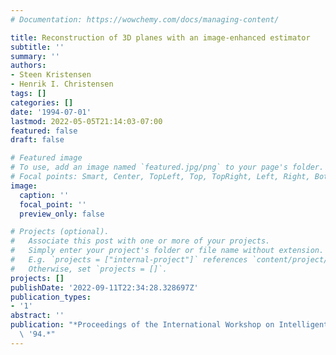 ```yaml
---
# Documentation: https://wowchemy.com/docs/managing-content/

title: Reconstruction of 3D planes with an image-enhanced estimator
subtitle: ''
summary: ''
authors:
- Steen Kristensen
- Henrik I. Christensen
tags: []
categories: []
date: '1994-07-01'
lastmod: 2022-05-05T21:14:03-07:00
featured: false
draft: false

# Featured image
# To use, add an image named `featured.jpg/png` to your page's folder.
# Focal points: Smart, Center, TopLeft, Top, TopRight, Left, Right, BottomLeft, Bottom, BottomRight.
image:
  caption: ''
  focal_point: ''
  preview_only: false

# Projects (optional).
#   Associate this post with one or more of your projects.
#   Simply enter your project's folder or file name without extension.
#   E.g. `projects = ["internal-project"]` references `content/project/deep-learning/index.md`.
#   Otherwise, set `projects = []`.
projects: []
publishDate: '2022-09-11T22:34:28.328697Z'
publication_types:
- '1'
abstract: ''
publication: "*Proceedings of the International Workshop on Intelligent Robotic Systems\
  \ '94.*"
---
```


